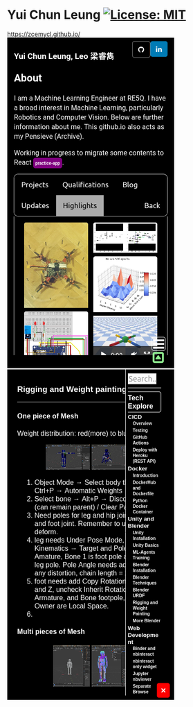# Yui Chun Leung [![License: MIT](https://img.shields.io/badge/License-MIT-yellow.svg)](https://opensource.org/licenses/MIT)
https://zcemycl.github.io/
<br>
![view1](resources/view1.png)
![view1](resources/view2.png)
